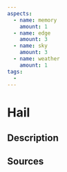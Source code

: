 ```yaml
---
aspects: 
  - name: memory
    amount: 1
  - name: edge
    amount: 3
  - name: sky
    amount: 3
  - name: weather
    amount: 1
tags:
  - 
---
```


# Hail

## Description

## Sources